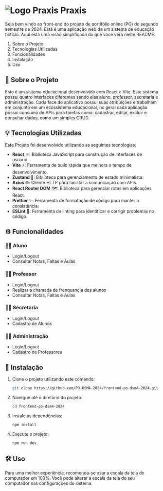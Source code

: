 # ![Logo Praxis](/src/assets/images/logos/logo-blue-half.png) Praxis

Seja bem vindo ao front-end do projeto de portifólio online (PO) do segundo semestre de 2024. Está é uma aplicação web de um sistema de educação fictício. Aqui está uma visão simplificada do que você verá neste README:

1. Sobre o Projeto
2. Tecnologias Utilizadas
3. Funcionalidades
4. Instalação
5. Uso

## 📖 Sobre o Projeto

Este é um sistema educacional desenvolvido com React e Vite. Este sistema possui quatro interfaces diferentes sendo elas aluno, professor, secretaria e administração. Cada face do aplicativo possui suas atribuições e trabalham em conjunto em um ecossistema educacional, no geral cada aplicação possui consumo de APIs
para tarefas como: cadastrar, editar, excluir e consultar dados, como um simples CRUD.

## 💡 Tecnologias Utilizadas

Este Projeto foi desenvolvido utilizando as seguintes tecnologias:

- **React** ⚛️: Biblioteca JavaScript para construção de interfaces de usuário.
- **Vite** ⚡: Ferramenta de build rápida que melhora o tempo de desenvolvimento.
- **Zustand** 🐻: Biblioteca para gerenciamento de estado minimalista.
- **Axios** 🌐: Cliente HTTP para facilitar a comunicação com APIs.
- **React Router DOM** 🗺️: Biblioteca para gerenciar rotas em aplicações React.
- **Prettier** ✨: Ferramenta de formatação de código para manter a consistência.
- **ESLint** 🔎: Ferramenta de linting para identificar e corrigir problemas no código.

## ⚙️ Funcionalidades

### 🧑‍🎓 Aluno

- Login/Logout
- Consultar Notas, Faltas e Aulas

### 🧑‍🏫 Professor

- Login/Logout
- Realizar a chamada de frenquancia dos alunos
- Consultar Notas, Faltas e Aulas

### 🧑‍💻 Secretaria

- Login/Logout
- Cadastro de Alunos

### 🧑‍💼 Administração

- Login/Logout
- Cadastro de Professores

## 🚀 Instalação

1. Clone o projeto utilizando este comando:
   ```bash
   git clone https://github.com/PO-DSM4-2024/frontend-po-dsm4-2024.git
   ```
2. Navegue até o diretório do projeto:
   ```bash
   cd frontend-po-dsm4-2024
   ```
3. Instale as dependências:
   ```bash
   npm install
   ```
4. Execute o projeto:
   ```bash
   npm run dev
   ```

## 🛠️ Uso

Para uma melhor experiência, recomenda-se usar a escala da tela do computador em 100%. Você pode alterar a escala da tela do seu computador nas configurações do sistema.

